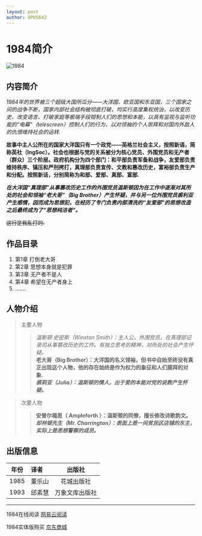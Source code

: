 ```yaml
---
layout: post
author: OPUS642
---
```


# 1984简介

![1984](https://th.bing.com/th/id/OIP._5P4rzHV16oXkR17yQRj9wAAAA?w=201&h=310&c=7&o=5&dpr=1.25&pid=1.7)

## 内容简介

_1984年的世界被三个超级大国所瓜分——大洋国、欧亚国和东亚国，三个国家之间的战争不断，国家内部社会结构被彻底打破，均实行高度集权统治，以改变历史、改变语言、打破家庭等极端手段钳制人们的思想和本能，以具有监视与监听功能的“电幕”（telescreen）控制人们的行为，以对领袖的个人崇拜和对国内外敌人的仇恨维持社会的运转._

**故事中主人公所在的国家大洋国只有一个政党——英格兰社会主义，按照新语，简称英社（IngSoc）。社会也根据与党的关系被分为核心党员、外围党员和无产者（群众）三个阶层。政府机构分为四个部门：和平部负责军备和战争，友爱部负责维持秩序、镇压和严刑拷打，真理部负责宣传、文教和篡改历史，富裕部负责生产和分配。按照新话，分别简称为和部、爱部、真部、富部.**

***在大洋国“真理部”从事篡改历史工作的外围党员温斯顿因为在工作中逐渐对其所处的社会和领袖“老大哥”（Big Brother）产生怀疑，并与另一位外围党员裘利亚产生感情，因而成为思想犯，在经历了专门负责内部清洗的“友爱部”的思想改造之后最终成为了“思想纯洁者”。***

~~这行是我乱打的.~~

## 作品目录

1. 第1章 打倒老大哥   
2. 第2章 思想本身就是犯罪  
3. 第3章 无产者不是人  
4. 第4章 希望在无产者身上  
5. .......

## 人物介绍

> 主要人物  
>> *温斯顿·史密斯（Winston Smith）：主人公，外围党员，在真理部记录司从事篡改历史的工作。有独立思考的精神，对所处的社会产生怀疑。*  
>> **老大哥（Big Brother）：大洋国的名义领袖，但书中自始至终没有真正出现这个人物，他的存在始终是作为权力的象征和人们膜拜的对象.**   
>> ***裘莉亚（Julia）：温斯顿的情人，出于爱的本能对党的说教产生怀疑。***

> 次要人物  
>> __安普尔福思（ Ampleforth ）：温斯顿的同僚，擅长修改诗歌韵文。__  
>> ___却林顿先生（Mr. Charrington）：表面上是一间贫民区店铺的东主，实际上是思想警察的成员。___

## 出版信息

|  年份   | 译者  | 出版社 |
|  ----   | :----  | :----: |
|  1985   | 董乐山  |  花城出版社 |
|  1993   | 邱素慧  |  万象文库出版社 |

***

1984在线阅读 [网易云阅读](https://yuedu.163.com/source/ba26a123040a476681e3d33988c0fd4b_4)

1984实体版购买 [京东商城][1]

[1]: https://item.jd.com/11616272.html